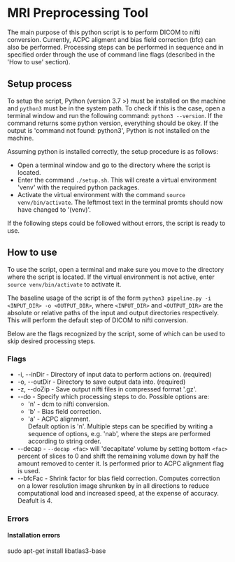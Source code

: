 # MRI Preprocessing Tool
The main purpose of this python script is to perform DICOM to nifti conversion. Currently, ACPC aligment and bias field correction (bfc) can also be performed. Processing steps can be performed in sequence and in specified order through the use of command line flags (described in the 'How to use' section).

## Setup process
To setup the script, Python (version 3.7 >) must be installed on the machine and ```python3``` must be in the system path. To check if this is the case, open a terminal window and run the following command: ```python3 --version```. If the command returns some python version, everything should be okey. If the output is 'command not found: python3', Python is not installed on the machine.

Assuming python is installed correctly, the setup procedure is as follows: 

- Open a terminal window and go to the directory where the script is located.
- Enter the command ```./setup.sh```. This will create a virtual environment 'venv' with the required python packages.
- Activate the virtual environment with the command ```source venv/bin/activate```. The leftmost text in the terminal promts should now have changed to '(venv)'.

If the following steps could be followed without errors, the script is ready to use.


## How to use
To use the script, open a terminal and make sure you move to the directory where the script is located. If the virtual environment is not active, enter ```source venv/bin/activate``` to activate it.

The baseline usage of the script is of the form ```python3 pipeline.py -i <INPUT_DIR> -o <OUTPUT_DIR>```, where ```<INPUT_DIR>``` and  ```<OUTPUT_DIR>``` are the absolute or relative paths of the input and output directories respectively. This will perform the default step of DICOM to nifti conversion. 

Below are the flags recognized by the script, some of which can be used to skip desired processing steps.

### Flags

- -i, --inDir - Directory of input data to perform actions on. (required)
- -o, --outDir - Directory to save output data into. (required)
- -z, --doZip - Save output nifti files in compressed format '.gz'.
- --do - Specify which processing steps to do. Possible options are:
  - 'n' - dcm to nifti conversion.
  - 'b' - Bias field correction.
  - 'a' - ACPC alignment.\
Default option is 'n'. Multiple steps can be specified by writing a sequence of options, e.g. 'nab', where the steps are performed according to string order.
- --decap - ```--decap <fac>``` will 'decapitate' volume by setting bottom ```<fac>``` percent of slices to 0 and shift the remaining volume down by half the amount removed to center it. Is performed prior to ACPC alignment flag is used.
- --bfcFac - Shrink factor for bias field correction. Computes correction on a lower resolution image shrunken by <bfcFac> in all directions to reduce computational load and increased speed, at the expense of accuracy. Deafult is 4.

### Errors
#### Installation errors 
sudo apt-get install libatlas3-base










